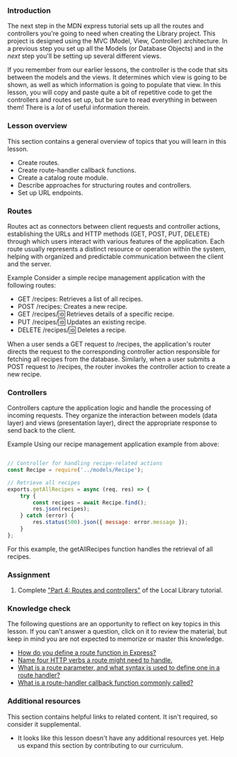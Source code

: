 ### Introduction

The next step in the MDN express tutorial sets up all the routes and controllers you're going to need when creating the Library project. This project is designed using the MVC (Model, View, Controller) architecture. In a previous step you set up all the Models (or Database Objects) and in the *next* step you'll be setting up several different views.

If you remember from our earlier lessons, the controller is the code that sits between the models and the views. It determines which view is going to be shown, as well as which information is going to populate that view. In this lesson, you will copy and paste quite a bit of repetitive code to get the controllers and routes set up, but be sure to read everything in between them! There is a *lot* of useful information therein.

### Lesson overview

This section contains a general overview of topics that you will learn in this lesson.

- Create routes.
- Create route-handler callback functions.
- Create a catalog route module.
- Describe approaches for structuring routes and controllers.
- Set up URL endpoints.

### Routes

Routes act as connectors between client requests and controller actions, establishing the URLs and HTTP methods (GET, POST, PUT, DELETE) through which users interact with various features of the application. Each route usually represents a distinct resource or operation within the system, helping with organized and predictable communication between the client and the server.

Example
Consider a simple recipe management application with the following routes:

- GET /recipes: Retrieves a list of all recipes.
- POST /recipes: Creates a new recipe.
- GET /recipes/:id: Retrieves details of a specific recipe.
- PUT /recipes/:id: Updates an existing recipe.
- DELETE /recipes/:id: Deletes a recipe.

When a user sends a GET request to /recipes, the application's router directs the request to the corresponding controller action responsible for fetching all recipes from the database. Similarly, when a user submits a POST request to /recipes, the router invokes the controller action to create a new recipe.

### Controllers

Controllers capture the application logic and handle the processing of incoming requests. They organize the interaction between models (data layer) and views (presentation layer), direct the appropriate response to send back to the client.

Example
Using our recipe management application example from above:

```javascript

// Controller for handling recipe-related actions
const Recipe = require('../models/Recipe');

// Retrieve all recipes
exports.getAllRecipes = async (req, res) => {
    try {
        const recipes = await Recipe.find();
        res.json(recipes);
    } catch (error) {
        res.status(500).json({ message: error.message });
    }
};

```

For this example, the getAllRecipes function handles the retrieval of all recipes.

### Assignment

<div class="lesson-content__panel" markdown="1">

1. Complete ["Part 4: Routes and controllers"](https://developer.mozilla.org/en-US/docs/Learn/Server-side/Express_Nodejs/routes) of the Local Library tutorial.

</div>

### Knowledge check

The following questions are an opportunity to reflect on key topics in this lesson. If you can't answer a question, click on it to review the material, but keep in mind you are not expected to memorize or master this knowledge.

- [How do you define a route function in Express?](https://developer.mozilla.org/en-US/docs/Learn/Server-side/Express_Nodejs/routes#defining_and_using_separate_route_modules)
- [Name four HTTP verbs a route might need to handle.](https://developer.mozilla.org/en-US/docs/Learn/Server-side/Express_Nodejs/routes#http_verbs)
- [What is a route parameter, and what syntax is used to define one in a route handler?](https://developer.mozilla.org/en-US/docs/Learn/Server-side/Express_Nodejs/routes#route_parameters)
- [What is a route-handler callback function commonly called?](https://developer.mozilla.org/en-US/docs/Learn/Server-side/Express_Nodejs/routes#create_the_route-handler_callback_functions)

### Additional resources

This section contains helpful links to related content. It isn't required, so consider it supplemental.

- It looks like this lesson doesn't have any additional resources yet. Help us expand this section by contributing to our curriculum.
